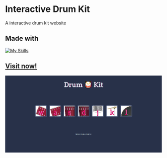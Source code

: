 # Interactive Drum Kit
 A interactive drum kit website
 
 ## Made with
 [![My Skills](https://skillicons.dev/icons?i=js,html,css)](https://skillicons.dev)
 
 ## [Visit now!](https://gustavo2022003.github.io/Interactive-Drum-Kit/)

![screenshot](Screenshot_1.png)
